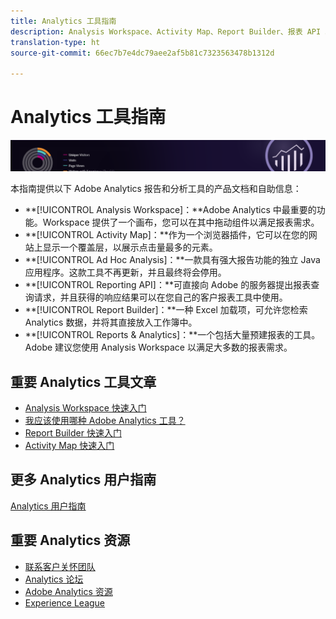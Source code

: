 ```yaml
---
title: Analytics 工具指南
description: Analysis Workspace、Activity Map、Report Builder、报表 API 以及 Reports & Analytics（以前称为 Omniture Analytics 产品）的产品文档和自助信息。
translation-type: ht
source-git-commit: 66ec7b7e4dc79aee2af5b81c7323563478b1312d

---
```



# Analytics 工具指南

![横幅](../../assets/doc_banner_analyze.png)

本指南提供以下 Adobe Analytics 报告和分析工具的产品文档和自助信息：

* **[!UICONTROL Analysis Workspace]：**Adobe Analytics 中最重要的功能。Workspace 提供了一个画布，您可以在其中拖动组件以满足报表需求。
* **[!UICONTROL Activity Map]：**作为一个浏览器插件，它可以在您的网站上显示一个覆盖层，以展示点击量最多的元素。
* **[!UICONTROL Ad Hoc Analysis]：**一款具有强大报告功能的独立 Java 应用程序。这款工具不再更新，并且最终将会停用。
* **[!UICONTROL Reporting API]：**可直接向 Adobe 的服务器提出报表查询请求，并且获得的响应结果可以在您自己的客户报表工具中使用。
* **[!UICONTROL Report Builder]：**一种 Excel 加载项，可允许您检索 Analytics 数据，并将其直接放入工作簿中。
* **[!UICONTROL Reports & Analytics]：**一个包括大量预建报表的工具。Adobe 建议您使用 Analysis Workspace 以满足大多数的报表需求。

## 重要 Analytics 工具文章

* [Analysis Workspace 快速入门](analysis-workspace/home.md)
* [我应该使用哪种 Adobe Analytics 工具？](/help/admin/c-analytics-product-comparison/which-analytics-tool.md)
* [Report Builder 快速入门](report-builder/home.md)
* [Activity Map 快速入门](activity-map/activity-map.md)

## 更多 Analytics 用户指南

[Analytics 用户指南](/help/landing/home.md)

## 重要 Analytics 资源

* [联系客户关怀团队](https://helpx.adobe.com/cn/contact/enterprise-support.ec.html)
* [Analytics 论坛](https://forums.adobe.com/community/experience-cloud/analytics-cloud/analytics)
* [Adobe Analytics 资源](https://forums.adobe.com/message/10660755)
* [Experience League](https://landing.adobe.com/experience-league/)
